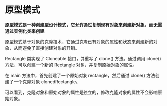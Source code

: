 # 原型模式

**原型模式是一种创建型设计模式，它允许通过复制现有对象来创建新对象，而无需通过实例化类来创建**

原型模式基于对象的克隆技术，它通过克隆已有对象的属性和状态来创建新的对象，从而避免了直接创建对象的开销。

Rectangle 类实现了 Cloneable 接口，并重写了 clone() 方法。通过调用 clone() 方法，可以创建一个新的 Rectangle 对象，并复制原始对象的属性。

在 main 方法中，首先创建了一个原始对象 rectangle，然后通过 clone() 方法创建了一个克隆对象 clonedRectangle。

可以看到，克隆对象和原始对象的属性是独立的，修改克隆对象的属性不会影响原始对象。